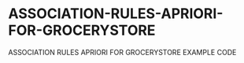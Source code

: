 # ASSOCIATION-RULES-APRIORI-FOR-GROCERYSTORE
ASSOCIATION RULES APRIORI FOR GROCERYSTORE EXAMPLE CODE 
